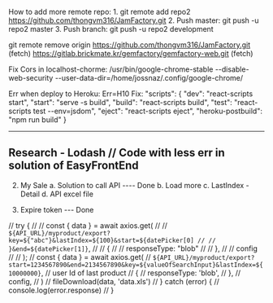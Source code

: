 How to add more remote repo: 1. git remote add repo2 https://github.com/thongvm316/JamFactory.git 2. Push master: git push -u repo2 master 3. Push branch: git push -u repo2 development

git remote remove origin
https://github.com/thongvm316/JamFactory.git (fetch)
https://gitlab.brickmate.kr/gemfactory/gemfactory-web.git (fetch)

Fix Cors in localhost-chorme:
/usr/bin/google-chrome-stable --disable-web-security --user-data-dir=/home/jossnaz/.config/google-chrome/

Err when deploy to Heroku: Err=H10
Fix:
"scripts": {
"dev": "react-scripts start",
"start": "serve -s build",
"build": "react-scripts build",
"test": "react-scripts test --env=jsdom",
"eject": "react-scripts eject",
"heroku-postbuild": "npm run build"
}

---

## Research - Lodash // Code with less err in solution of EasyFrontEnd

2. My Sale
   a. Solution to call API ---- Done
   b. Load more
   c. LastIndex - Detail
   d. API excel file

3. Expire token --- Done

// try {
// // const { data } = await axios.get(
// // `${API_URL}/myproduct/export?key=${"abc"}&lastIndex=${100}&start=${datePicker[0] // // }&end=${datePicker[1]}`,
// // {
// // responseType: "blob"
// // },
// // config
// // );
// const { data } = await axios.get(
// `${API_URL}/myproduct/export?start=1234567890&end=2134567890&key=${valueOfSearchInput}&lastIndex=${10000000}`, // user Id of last product
// {
// responseType: 'blob',
// },
// config,
// )
// fileDownload(data, 'data.xls')
// } catch (error) {
// console.log(error.response)
// }
